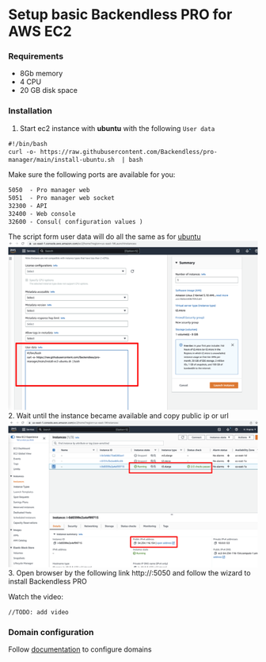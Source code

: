 # Setup basic Backendless PRO for AWS EC2
### Requirements
- 8Gb memory
- 4 CPU
- 20 GB disk space

### Installation
1. Start ec2 instance with **ubuntu** with the following `User data`
```
#!/bin/bash
curl -o- https://raw.githubusercontent.com/Backendless/pro-manager/main/install-ubuntu.sh  | bash
```
Make sure the following ports are available for you:
```
5050  - Pro manager web
5051  - Pro manager web socket
32300 - API
32400 - Web console
32600 - Consul( configuration values )
```
The script form user data will do all the same as for [ubuntu](https://github.com/Backendless/pro-manager#ubuntu)
![](img/EC2-laucnh-instamce.png)
2. Wait until the instance became available and copy public ip or url
![](img/EC2-ready.png)
3. Open browser by the following link http://<your-public-ip>:5050 and follow the wizard to install Backendless PRO

Watch the video:
```
//TODO: add video
```

### Domain configuration
Follow [documentation](aws-elb-configuration.md) to configure domains
